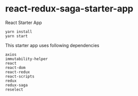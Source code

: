 # react-redux-saga-starter-app
React Starter App

```
yarn install
yarn start
```

This starter app uses following dependencies
```
axios
immutability-helper
react
react-dom
react-redux
react-scripts
redux
redux-saga
reselect
```

